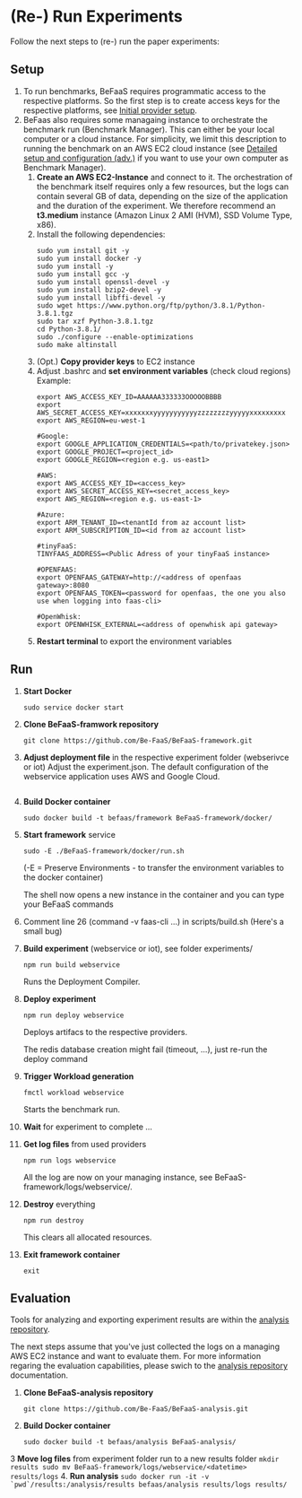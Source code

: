 # (Re-) Run Experiments

Follow the next steps to (re-) run the paper experiments:

## Setup

1. To run benchmarks, BeFaaS requires programmatic access to the respective platforms. So the first step is to create access keys for the respective platforms, see [Initial provider setup](providerSetup.md). 
2. BeFaas also requires some managaing instance to orchestrate the benchmark run (Benchmark Manager). This can either be your local computer or a cloud instance. For simplicity, we limit this description to running the benchmark on an AWS EC2 cloud instance (see [Detailed setup and configuration (adv.)](details.md) if you want to use your own computer as Benchmark Manager).
	1. **Create an AWS EC2-Instance** and connect to it. The orchestration of the benchmark itself requires only a few resources, but the logs can contain several GB of data, depending on the size of the application and the duration of the experiment. We therefore recommend an **t3.medium** instance (Amazon Linux 2 AMI (HVM), SSD Volume Type, x86). 
	2. Install the following dependencies:
		```
		sudo yum install git -y
		sudo yum install docker -y 
		sudo yum install -y 
		sudo yum install gcc -y 
		sudo yum install openssl-devel -y 
		sudo yum install bzip2-devel -y 
		sudo yum install libffi-devel -y
		sudo wget https://www.python.org/ftp/python/3.8.1/Python-3.8.1.tgz
		sudo tar xzf Python-3.8.1.tgz
		cd Python-3.8.1/
		sudo ./configure --enable-optimizations
		sudo make altinstall
		```
	3. (Opt.) **Copy provider keys** to EC2 instance
	4. Adjust .bashrc and **set environment variables** (check cloud regions)
		Example:
		```
		export AWS_ACCESS_KEY_ID=AAAAAA333333OOOOOBBBB
		export AWS_SECRET_ACCESS_KEY=xxxxxxxyyyyyyyyyyyzzzzzzzzyyyyyxxxxxxxxx
		export AWS_REGION=eu-west-1
		
		#Google:
		export GOOGLE_APPLICATION_CREDENTIALS=<path/to/privatekey.json>
		export GOOGLE_PROJECT=<project_id>
		export GOOGLE_REGION=<region e.g. us-east1>
		
		#AWS:
		export AWS_ACCESS_KEY_ID=<access_key>
		export AWS_SECRET_ACCESS_KEY=<secret_access_key>
		export AWS_REGION=<region e.g. us-east-1>
		
		#Azure:
		export ARM_TENANT_ID=<tenantId from az account list>
		export ARM_SUBSCRIPTION_ID=<id from az account list>
		
		#tinyFaaS:
		TINYFAAS_ADDRESS=<Public Adress of your tinyFaaS instance>
		
		#OPENFAAS:
		export OPENFAAS_GATEWAY=http://<address of openfaas gateway>:8080
		export OPENFAAS_TOKEN=<password for openfaas, the one you also use when logging into faas-cli>
		
		#OpenWhisk:
		export OPENWHISK_EXTERNAL=<address of openwhisk api gateway>
		```
	5. **Restart terminal** to export the environment variables 


## Run

1. **Start Docker**
	```
	sudo service docker start
	```	
2. **Clone BeFaaS-framwork repository**
	```
	git clone https://github.com/Be-FaaS/BeFaaS-framework.git
3. **Adjust deployment file** in the respective experiment folder (webserivce or iot)
	Adjust the experiment.json. The default configuration of the webservice application uses AWS and Google Cloud.
	```
4. **Build Docker container**
	```
	sudo docker build -t befaas/framework BeFaaS-framework/docker/
	```
5. **Start framework** service
	```
	sudo -E ./BeFaaS-framework/docker/run.sh
	```
	(-E = Preserve Environments - to transfer the environment variables to the docker container)
	
	The shell now opens a new instance in the container and you can type your BeFaaS commands

6. Comment line 26 (command -v faas-cli ...) in scripts/build.sh (Here's a small bug)
6. **Build experiment** (webservice or iot), see folder experiments/
	```
	npm run build webservice
	```
	Runs the Deployment Compiler.
7. **Deploy experiment**
	```
	npm run deploy webservice
	```
	Deploys artifacs to the respective providers. 
	
	The redis database creation might fail (timeout, ...), just re-run the deploy command 
8. **Trigger Workload generation**
	```
	fmctl workload webservice
	```
	Starts the benchmark run. 
9. **Wait** for experiment to complete ... 
10. **Get log files** from used providers
	```
	npm run logs webservice
	```
	All the log are now on your managing instance, see BeFaaS-framework/logs/webservice/<datetime>.
11. **Destroy** everything
	```
	npm run destroy
	```
	This clears all allocated resources. 
12. **Exit framework container**
	```
	exit
	```


## Evaluation

Tools for analyzing and exporting experiment results are within the [analysis repository](https://github.com/Be-FaaS/BeFaaS-analysis).

The next steps assume that you've just collected the logs on a managing AWS EC2 instance and want to evaluate them. For more information regaring the evaluation capabilities, please swich to the [analysis repository](https://github.com/Be-FaaS/BeFaaS-analysis) documentation.

1. **Clone BeFaaS-analysis repository**
	```
	git clone https://github.com/Be-FaaS/BeFaaS-analysis.git
	```
2. **Build Docker container**
	```
	sudo docker build -t befaas/analysis BeFaaS-analysis/
	```
3 **Move log files** from experiment folder run to a new results folder
	```
	mkdir results
	sudo mv BeFaaS-framework/logs/webservice/<datetime> results/logs
	```
4. **Run analysis**
	```
	sudo docker run -it -v `pwd`/results:/analysis/results befaas/analysis results/logs results/
	```